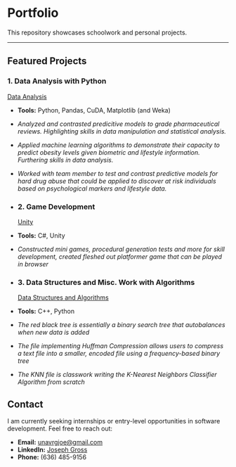 # **Portfolio**
This repository showcases schoolwork and personal projects.

---

## **Featured Projects**

### 1. **Data Analysis with Python**
  [Data Analysis](Data%20Analysis/)
- **Tools:** Python, Pandas, CuDA, Matplotlib (and Weka)
- *Analyzed and contrasted predicitive models to grade pharmaceutical reviews.  Highlighting skills in data manipulation and statistical analysis.*
- *Applied machine learning algorithms to demonstrate their capacity to predict obesity levels given biometric and lifestyle information. Furthering skills in data analysis.*
- *Worked with team member to test and contrast predictive models for hard drug abuse that could be applied to discover at risk individuals based on psychological markers and lifestyle data.*

- ### 2. Game Development
  [Unity](Unity/)
- **Tools:** C#, Unity
- *Constructed mini games, procedural generation tests and more for skill development, created fleshed out platformer game that can be played in browser*

- ### 3. Data Structures and Misc. Work with Algorithms
  [Data Structures and Algorithms](Data%20Structures%20and%20Misc.%20Projects/)
- **Tools:** C++, Python
- *The red black tree is essentially a binary search tree that autobalances when new data is added*
- *The file implementing Huffman Compression allows users to compress a text file into a smaller, encoded file using a frequency-based binary tree*
- *The KNN file is classwork writing the K-Nearest Neighbors Classifier Algorithm from scratch*

    
## **Contact**

I am currently seeking internships or entry-level opportunities in software development. Feel free to reach out:

- **Email:** [unavrgjoe@gmail.com](mailto:unavrgjoe@gmail.com)
- **LinkedIn:** [Joseph Gross](www.linkedin.com/in/joseph-gross-a5a07a347)
- **Phone:** (636) 485-9156
